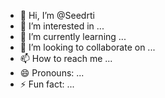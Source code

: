 - 👋 Hi, I’m @Seedrti
- 👀 I’m interested in ...
- 🌱 I’m currently learning ...
- 💞️ I’m looking to collaborate on ...
- 📫 How to reach me ...
- 😄 Pronouns: ...
- ⚡ Fun fact: ...

<!---
Seedrti/Seedrti is a ✨ special ✨ repository because its `README.md` (this file) appears on your GitHub profile.
You can click the Preview link to take a look at your changes.
--->
